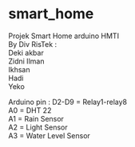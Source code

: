 # smart_home
Projek Smart Home arduino HMTI <br>
By Div RisTek : <br>
Deki akbar <br>
Zidni Ilman <br>
Ikhsan <br>
Hadi <br>
Yeko <br>

Arduino pin : D2-D9 = Relay1-relay8 <br>
	      A0    = DHT 22 <br>
	      A1    = Rain Sensor <br>
	      A2    = Light Sensor <br>
	      A3    = Water Level Sensor <br>
